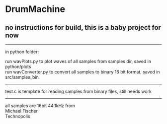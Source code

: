 # DrumMachine

## no instructions for build, this is a baby project for now
---
in python folder:

run wavPlots.py to plot waves of all samples from samples dir, saved in python/plots <br /> 
run wavConverter.py to convert all samples to binary 16 bit format, saved in src/samples_bin

---
test.c is template for reading samples from binary files, still needs work 

---
all samples are 16bit 44.1kHz from <br /> 
Michael Fischer <br />
Technopolis

